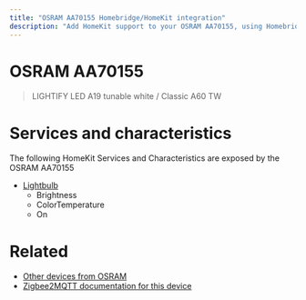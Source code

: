 ```yaml
---
title: "OSRAM AA70155 Homebridge/HomeKit integration"
description: "Add HomeKit support to your OSRAM AA70155, using Homebridge, Zigbee2MQTT and homebridge-z2m."
---
```

<!---
This file has been GENERATED using src/docgen/docgen.ts
DO NOT EDIT THIS FILE MANUALLY!
-->
# OSRAM AA70155
> LIGHTIFY LED A19 tunable white / Classic A60 TW


# Services and characteristics
The following HomeKit Services and Characteristics are exposed by
the OSRAM AA70155

* [Lightbulb](../../light.md)
  * Brightness
  * ColorTemperature
  * On


# Related
* [Other devices from OSRAM](../index.md#osram)
* [Zigbee2MQTT documentation for this device](https://www.zigbee2mqtt.io/devices/AA70155.html)